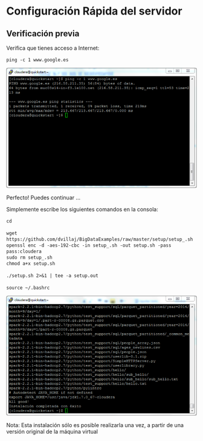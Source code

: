# Configuración Rápida del servidor

## Verificación previa

Verifica que tienes acceso a Internet:

```
ping -c 1 www.google.es

```

![](/images/Setup-1.png)


Perfecto! Puedes continuar ...


Simplemente escribe los siguientes comandos en la consola:

```
cd

wget https://github.com/dvillaj/BigDataExamples/raw/master/setup/setup_.sh
openssl enc -d -aes-192-cbc -in setup_.sh -out setup.sh -pass pass:cloudera
sudo rm setup_.sh
chmod a+x setup.sh

./setup.sh 2>&1 | tee -a setup.out

source ~/.bashrc
```

![](/images/QuickSetup.png)


Nota: Esta instalación sólo es posible realizarla una vez, a partir de una versión original 
de la máquina virtual


<!--

```
cd ~/BigDataBook/setup
openssl enc -aes-192-cbc -in setup.sh -out setup_.sh -pass pass:cloudera

git add setup_.sh
git commit -m "Setup update"
git push

```
-->